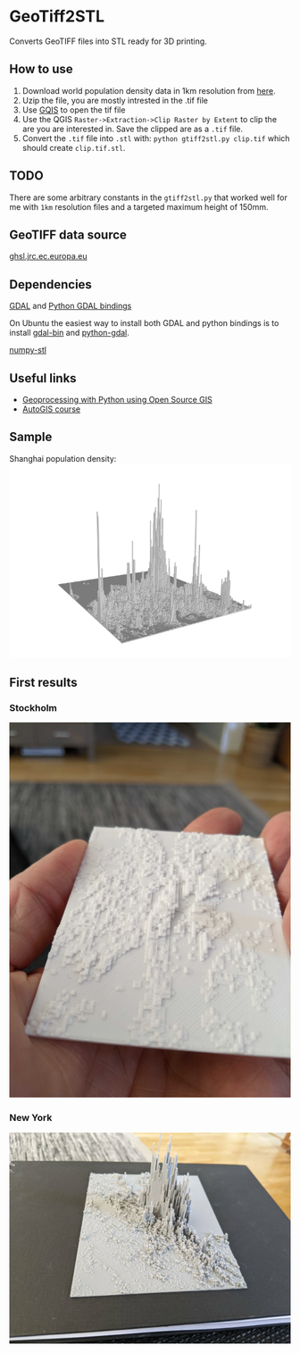 # GeoTiff2STL

Converts GeoTIFF files into STL ready for 3D printing.

## How to use

1. Download world population density data in 1km resolution from [here](https://cidportal.jrc.ec.europa.eu/ftp/jrc-opendata/GHSL/GHS_POP_MT_GLOBE_R2019A/GHS_POP_E2015_GLOBE_R2019A_54009_1K/V1-0/GHS_POP_E2015_GLOBE_R2019A_54009_1K_V1_0.zip).
2. Uzip the file, you are mostly intrested in the .tif file
3. Use [GQIS](https://qgis.org/) to open the tif file
4. Use the QGIS `Raster->Extraction->Clip Raster by Extent` to clip the are you are interested in. Save the clipped are as a `.tif` file.
5. Convert the `.tif` file into `.stl` with: `python gtiff2stl.py clip.tif` which should create `clip.tif.stl`.

## TODO
There are some arbitrary constants in the `gtiff2stl.py` that worked well for me with `1km` resolution files and a targeted maximum height of 150mm.

## GeoTIFF data source
[ghsl.jrc.ec.europa.eu](https://ghsl.jrc.ec.europa.eu/download.php?ds=pop)

## Dependencies
[GDAL](https://gdal.org/index.html) and [Python GDAL bindings](https://gdal.org/api/python.html)

On Ubuntu the easiest way to install both GDAL and python bindings is to install [gdal-bin](https://packages.ubuntu.com/bionic/gdal-bin) and [python-gdal](https://packages.ubuntu.com/bionic/gdal-bin).

[numpy-stl](https://pypi.org/project/numpy-stl/)

## Useful links
* [Geoprocessing with Python using Open Source GIS](https://www.gis.usu.edu/~chrisg/python/2009/)
* [AutoGIS course](https://automating-gis-processes.github.io/2016/index.html)

## Sample
Shanghai population density:
![Shanghai](/scrots/shanghai.png)

## First results

### Stockholm
![Stockholm](/scrots/sthlm.jpg)

### New York
![NY](/scrots/ny.jpg)
